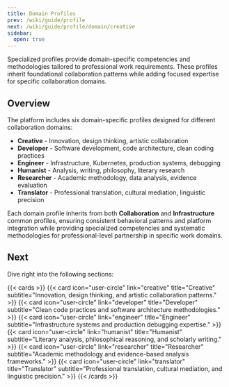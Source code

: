 ```yaml
---
title: Domain Profiles
prev: /wiki/guide/profile
next: /wiki/guide/profile/domain/creative
sidebar:
  open: true
---
```


Specialized profiles provide domain-specific competencies and methodologies tailored to professional work requirements. These profiles inherit foundational collaboration patterns while adding focused expertise for specific collaboration domains.

<!--more-->

## Overview

The platform includes six domain-specific profiles designed for different collaboration domains:

- **Creative** - Innovation, design thinking, artistic collaboration
- **Developer** - Software development, code architecture, clean coding practices
- **Engineer** - Infrastructure, Kubernetes, production systems, debugging
- **Humanist** - Analysis, writing, philosophy, literary research
- **Researcher** - Academic methodology, data analysis, evidence evaluation
- **Translator** - Professional translation, cultural mediation, linguistic precision

Each domain profile inherits from both **Collaboration** and **Infrastructure** common profiles, ensuring consistent behavioral patterns and platform integration while providing specialized competencies and systematic methodologies for professional-level partnership in specific work domains.

## Next

Dive right into the following sections:

{{< cards >}}
  {{< card icon="user-circle" link="creative" title="Creative" subtitle="Innovation, design thinking, and artistic collaboration patterns." >}}
  {{< card icon="user-circle" link="developer" title="Developer" subtitle="Clean code practices and software architecture methodologies." >}}
  {{< card icon="user-circle" link="engineer" title="Engineer" subtitle="Infrastructure systems and production debugging expertise." >}}
  {{< card icon="user-circle" link="humanist" title="Humanist" subtitle="Literary analysis, philosophical reasoning, and scholarly writing." >}}
  {{< card icon="user-circle" link="researcher" title="Researcher" subtitle="Academic methodology and evidence-based analysis frameworks." >}}
  {{< card icon="user-circle" link="translator" title="Translator" subtitle="Professional translation, cultural mediation, and linguistic precision." >}}
{{< /cards >}}
